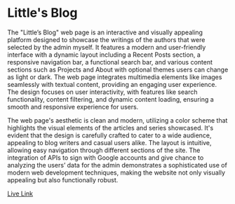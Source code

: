 # Little's Blog
The "Little’s Blog" web page is an interactive and visually appealing platform designed to showcase the writings of the authors that were selected by the admin myself. It features a modern and user-friendly interface with a dynamic layout including a Recent Posts section, a responsive navigation bar, a functional search bar, and various content sections such as Projects and About with optional themes users can change as light or dark. The web page integrates multimedia elements like images seamlessly with textual content, providing an engaging user experience. The design focuses on user interactivity, with features like search functionality, content filtering, and dynamic content loading, ensuring a smooth and responsive experience for users.

The web page's aesthetic is clean and modern, utilizing a color scheme that highlights the visual elements of the articles and series showcased. It's evident that the design is carefully crafted to cater to a wide audience, appealing to blog writers and casual users alike. The layout is intuitive, allowing easy navigation through different sections of the site. The integration of APIs to sign with Google accounts and give chance to analyzing the users’ data for the admin demonstrates a sophisticated use of modern web development techniques, making the website not only visually appealing but also functionally robust.

[Live Link](https://littles-blog.onrender.com/)
